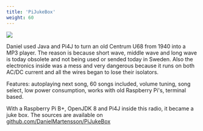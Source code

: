 ```yaml
---
title: 'PiJukeBox'
weight: 60
---
```


![](/assets/featured-projects/pijukebox/Radio.jpg?width=250px) 

Daniel used Java and Pi4J to turn an old Centrum U68 from 1940 into a MP3 player. The reason is because short wave, 
middle wave and long wave is today obsolete and not being used or sended today in Sweden. Also the electronics 
inside was a mess and very dangerous because it runs on both AC/DC current and all the wires began to lose their isolators.

Features: autoplaying next song, 60 songs included, volume tuning, song select, low power consumption, works with 
old Raspberry Pi's, terminal based.

With a Raspberry Pi B+, OpenJDK 8 and Pi4J inside this radio, it became a juke box. The sources are available on 
[github.com/DanielMartensson/PiJukeBox](https://github.com/DanielMartensson/PiJukeBox)
